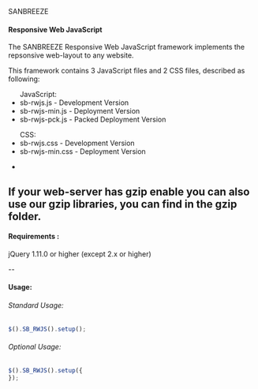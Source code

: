 SANBREEZE
#### Responsive Web JavaScript

The SANBREEZE Responsive Web JavaScript framework implements the repsonsive web-layout to any website.

This framework contains 3 JavaScript files and 2 CSS files, described as following:

<ul>JavaScript:
<li>sb-rwjs.js - Development Version</li>
<li>sb-rwjs-min.js - Deployment Version</li>
<li>sb-rwjs-pck.js - Packed Deployment Version</li>
</ul>

<ul>CSS:
<li>sb-rwjs.css - Development Version</li>
<li>sb-rwjs-min.css - Deployment Version</li>
</ul>

-
If your web-server has gzip enable you can also use our gzip libraries, you can find in the gzip folder.
--

#### Requirements  :
  jQuery 1.11.0 or higher (except 2.x or higher)

--

#### Usage:
###### Standard Usage:
``` javascript
$().SB_RWJS().setup();
```

###### Optional Usage:
```javascript
$().SB_RWJS().setup({
});
```

